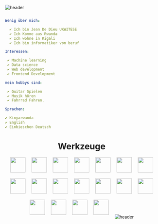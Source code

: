 ![header](https://capsule-render.vercel.app/api?type=waving&color=auto&height=150&section=header&text=Hallo%20Zusammen👋!%20Ich%20bin%20Jean&fontSize=50)


```YAML

Wenig über mich:                                                          

  ✔ Ich bin Jean De Dieu UKWITESE
  ✔ Ich Komme aus Rwanda
  ✔ Ich wohne in Kigali
  ✔ Ich bin informatiker von beruf

Interessen:

 ✔ Machine learning
 ✔ Data science
 ✔ Web development
 ✔ Frontend Development

mein hobbys sind:

 ✔ Guitar Spielen
 ✔ Musik hören
 ✔ Fahrrad Fahren.

Sprachen:

✔ Kinyarwanda
✔ English
✔ Einbieschen Deutsch

```
<h1 style="text-align:center; ">Werkzeuge</h1>

<div style="display:flex; justify-content:center; flex-wrap:wrap; gap:20px;margin-bottom:50px;">
 
<img with="50" height="50" src="https://cdn.jsdelivr.net/gh/devicons/devicon/icons/javascript/javascript-original.svg" />

<img with="50" height="50" src="https://cdn.jsdelivr.net/gh/devicons/devicon/icons/typescript/typescript-original.svg" />

<img with="50" height="50" src="https://cdn.jsdelivr.net/gh/devicons/devicon/icons/nodejs/nodejs-original.svg" />

<img with="50" height="50" src="https://cdn.jsdelivr.net/gh/devicons/devicon/icons/react/react-original-wordmark.svg" />
          
<img with="50" height="50" src="https://cdn.jsdelivr.net/gh/devicons/devicon/icons/nextjs/nextjs-line.svg" />

<img with="50" height="50" src="https://cdn.jsdelivr.net/gh/devicons/devicon/icons/angularjs/angularjs-original.svg" />

<img with="50" height="50" src="https://cdn.jsdelivr.net/gh/devicons/devicon/icons/vuejs/vuejs-original.svg" />

<img with="50" height="50" src="https://cdn.jsdelivr.net/gh/devicons/devicon/icons/threejs/threejs-original-wordmark.svg" />
                
<img with="50" height="50" src="https://cdn.jsdelivr.net/gh/devicons/devicon/icons/python/python-original-wordmark.svg" />

<img with="50" height="50" src="https://cdn.jsdelivr.net/gh/devicons/devicon/icons/c/c-original.svg" />

<img with="50" height="50" src="https://cdn.jsdelivr.net/gh/devicons/devicon/icons/cplusplus/cplusplus-original.svg" />

<img with="50" height="50" src="https://cdn.jsdelivr.net/gh/devicons/devicon/icons/git/git-original.svg" />

<img with="50" height="50" src="https://cdn.jsdelivr.net/gh/devicons/devicon/icons/github/github-original.svg" />
   
<img with="50" height="50" src="https://cdn.jsdelivr.net/gh/devicons/devicon/icons/vscode/vscode-original.svg" />
          
<img with="50" height="50" src="https://cdn.jsdelivr.net/gh/devicons/devicon/icons/amazonwebservices/amazonwebservices-original.svg" />
              
<img with="50" height="50" src="https://cdn.jsdelivr.net/gh/devicons/devicon/icons/firebase/firebase-plain.svg" />
          
<img with="50" height="50" src="https://cdn.jsdelivr.net/gh/devicons/devicon/icons/mongodb/mongodb-original-wordmark.svg" />

<img with="50" height="50" src="https://cdn.jsdelivr.net/gh/devicons/devicon/icons/postgresql/postgresql-plain-wordmark.svg" />
                        
 <div>
<br/>
<br/>
   
 ![header](https://capsule-render.vercel.app/api?type=waving&color=auto&height=150&section=header&text=das%20ist%20alles💻!&fontSize=50)

          
          
